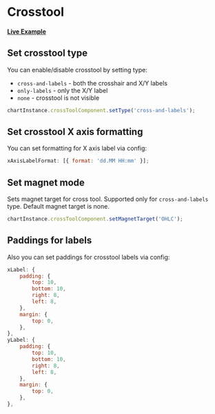 # Crosstool

#### <!--CSB_LINK-->[Live Example](https://codesandbox.io/s/tt6r3g)<!--/CSB_LINK-->

## Set crosstool type

You can enable/disable crosstool by setting type:

-   `cross-and-labels` - both the crosshair and X/Y labels
-   `only-labels` - only the X/Y label
-   `none` - crosstool is not visible

```js
chartInstance.crossToolComponent.setType('cross-and-labels');
```

## Set crosstool X axis formatting

You can set formatting for X axis label via config:

```js
xAxisLabelFormat: [{ format: 'dd.MM HH:mm' }];
```

## Set magnet mode

Sets magnet target for cross tool. Supported only for `cross-and-labels` type.
Default magnet target is none.

```js
chartInstance.crossToolComponent.setMagnetTarget('OHLC');
```

## Paddings for labels

Also you can set paddings for crosstool labels via config:

```js
xLabel: {
	padding: {
		top: 10,
		bottom: 10,
		right: 8,
		left: 8,
	},
	margin: {
		top: 0,
	},
},
yLabel: {
	padding: {
		top: 10,
		bottom: 10,
		right: 8,
		left: 8,
	},
	margin: {
		top: 0,
	},
},
```
